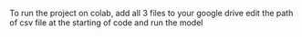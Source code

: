 To run the project on colab, add all 3 files to your google drive
edit the path of csv file at the starting of code and run the model
